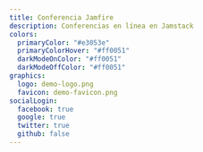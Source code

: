 ```yaml
---
title: Conferencia Jamfire
description: Conferencias en línea en Jamstack
colors:
  primaryColor: "#e3053e"
  primaryColorHover: "#ff0051"
  darkModeOnColor: "#ff0051"
  darkModeOffColor: "#ff0051"
graphics:
  logo: demo-logo.png
  favicon: demo-favicon.png
socialLogin:
  facebook: true
  google: true
  twitter: true
  github: false
---
```

